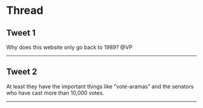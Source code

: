 # Thread

## Tweet 1

Why does this website only go back to 1989? @VP

---

## Tweet 2

At least they have the important things like "vote-aramas" and the senators who have cast more than 10,000 votes.

---

